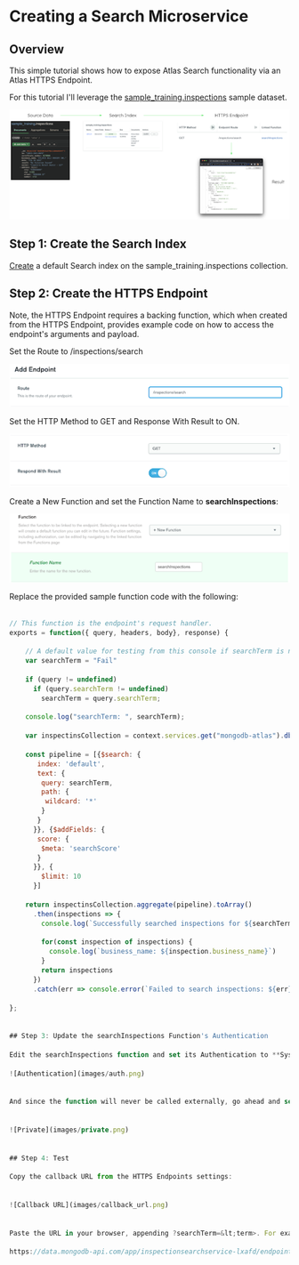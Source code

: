 # Creating a Search Microservice
## Overview

This simple tutorial shows how to expose Atlas Search functionality via an Atlas HTTPS Endpoint.

For this tutorial I'll leverage the [sample_training.inspections](https://www.mongodb.com/docs/atlas/sample-data/sample-training/#sample_training.inspections) sample dataset.

![architecture](images/architecture.png)
## Step 1: Create the Search Index

[Create](https://www.mongodb.com/docs/atlas/atlas-search/create-index/) a default Search index on the sample_training.inspections collection.

## Step 2: Create the HTTPS Endpoint

Note, the HTTPS Endpoint requires a backing function, which when created from the HTTPS Endpoint, provides example code on how to access the endpoint's arguments and payload.

Set the Route to  /inspections/search

![Add Endpoint](images/add_endpoint.png)

Set the HTTP Method to GET and Response With Result to ON.

![HTTP Method](images/http_method.png)


Create a New Function and set the Function Name to **searchInspections**: 

![New Function](images/new_function.png)


Replace the provided sample function code with the following:

```JavaScript

// This function is the endpoint's request handler.
exports = function({ query, headers, body}, response) {
  
    // A default value for testing from this console if searchTerm is not defined.
    var searchTerm = "Fail"

    if (query != undefined)
      if (query.searchTerm != undefined)
        searchTerm = query.searchTerm;

    console.log("searchTerm: ", searchTerm);

    var inspectinsCollection = context.services.get("mongodb-atlas").db("sample_training").collection("inspections");

    const pipeline = [{$search: {
       index: 'default',
       text: {
        query: searchTerm,
        path: {
         wildcard: '*'
        }
       }
      }}, {$addFields: {
       score: {
        $meta: 'searchScore'
       }
      }}, {
        $limit: 10
      }]

    return inspectinsCollection.aggregate(pipeline).toArray()
      .then(inspections => {
        console.log(`Successfully searched inspections for ${searchTerm}.`)

        for(const inspection of inspections) {
          console.log(`business_name: ${inspection.business_name}`)
        }
        return inspections
      })
      .catch(err => console.error(`Failed to search inspections: ${err}`))

};


## Step 3: Update the searchInspections Function's Authentication

Edit the searchInspections function and set its Authentication to **System**

![Authentication](images/auth.png)


And since the function will never be called externally, go ahead and set Private to **ON**.


![Private](images/private.png)


## Step 4: Test

Copy the callback URL from the HTTPS Endpoints settings:


![Callback URL](images/callback_url.png)


Paste the URL in your browser, appending ?searchTerm=&lt;term>. For example:

https://data.mongodb-api.com/app/inspectionsearchservice-lxafd/endpoint/inspections/search?searchTerm=Thunder%20Mountain
